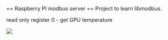 == Raspberry PI modbus server ==
Project to learn libmodbus.

read only register 0 - get GPU temperature

![](https://i.imgur.com/41aG5QO.png)
